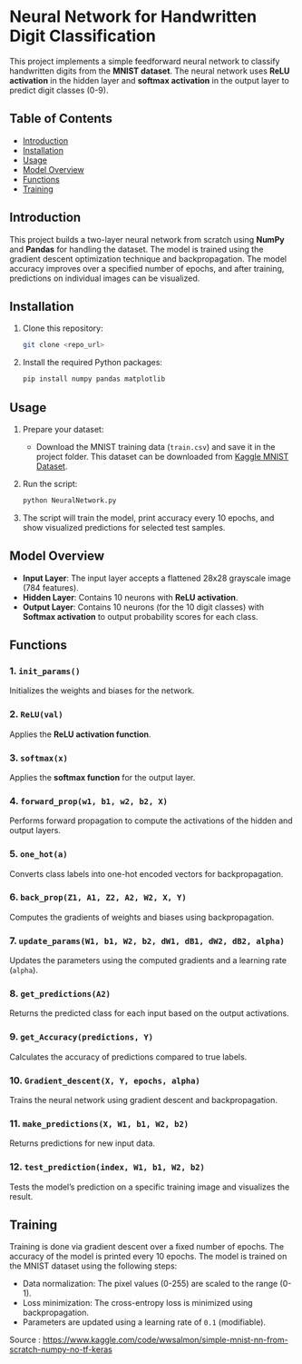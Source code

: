 # Neural Network for Handwritten Digit Classification

This project implements a simple feedforward neural network to classify handwritten digits from the **MNIST dataset**. The neural network uses **ReLU activation** in the hidden layer and **softmax activation** in the output layer to predict digit classes (0-9).

## Table of Contents
- [Introduction](#introduction)
- [Installation](#installation)
- [Usage](#usage)
- [Model Overview](#model-overview)
- [Functions](#functions)
- [Training](#training)



## Introduction

This project builds a two-layer neural network from scratch using **NumPy** and **Pandas** for handling the dataset. The model is trained using the gradient descent optimization technique and backpropagation. The model accuracy improves over a specified number of epochs, and after training, predictions on individual images can be visualized.

## Installation

1. Clone this repository:
    ```bash
    git clone <repo_url>
    ```
2. Install the required Python packages:
    ```bash
    pip install numpy pandas matplotlib
    ```

## Usage

1. Prepare your dataset: 
    - Download the MNIST training data (`train.csv`) and save it in the project folder. This dataset can be downloaded from [Kaggle MNIST Dataset](https://www.kaggle.com/datasets/animatronbot/mnist-digit-recognizer).

2. Run the script:
    ```bash
    python NeuralNetwork.py
    ```
3. The script will train the model, print accuracy every 10 epochs, and show visualized predictions for selected test samples.

## Model Overview

- **Input Layer**: The input layer accepts a flattened 28x28 grayscale image (784 features).
- **Hidden Layer**: Contains 10 neurons with **ReLU activation**.
- **Output Layer**: Contains 10 neurons (for the 10 digit classes) with **Softmax activation** to output probability scores for each class.

## Functions

### 1. `init_params()`
   Initializes the weights and biases for the network.

### 2. `ReLU(val)`
   Applies the **ReLU activation function**.

### 3. `softmax(x)`
   Applies the **softmax function** for the output layer.

### 4. `forward_prop(w1, b1, w2, b2, X)`
   Performs forward propagation to compute the activations of the hidden and output layers.

### 5. `one_hot(a)`
   Converts class labels into one-hot encoded vectors for backpropagation.

### 6. `back_prop(Z1, A1, Z2, A2, W2, X, Y)`
   Computes the gradients of weights and biases using backpropagation.

### 7. `update_params(W1, b1, W2, b2, dW1, dB1, dW2, dB2, alpha)`
   Updates the parameters using the computed gradients and a learning rate (`alpha`).

### 8. `get_predictions(A2)`
   Returns the predicted class for each input based on the output activations.

### 9. `get_Accuracy(predictions, Y)`
   Calculates the accuracy of predictions compared to true labels.

### 10. `Gradient_descent(X, Y, epochs, alpha)`
   Trains the neural network using gradient descent and backpropagation.

### 11. `make_predictions(X, W1, b1, W2, b2)`
   Returns predictions for new input data.

### 12. `test_prediction(index, W1, b1, W2, b2)`
   Tests the model’s prediction on a specific training image and visualizes the result.

## Training

Training is done via gradient descent over a fixed number of epochs. The accuracy of the model is printed every 10 epochs. The model is trained on the MNIST dataset using the following steps:

- Data normalization: The pixel values (0-255) are scaled to the range (0-1).
- Loss minimization: The cross-entropy loss is minimized using backpropagation.
- Parameters are updated using a learning rate of `0.1` (modifiable).

Source : https://www.kaggle.com/code/wwsalmon/simple-mnist-nn-from-scratch-numpy-no-tf-keras

